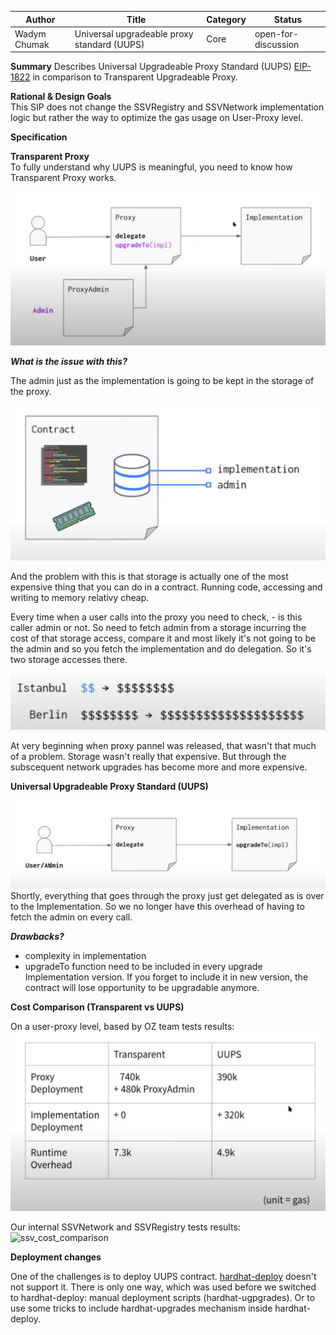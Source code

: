 | Author        | Title                                       | Category | Status |
|---------------|---------------------------------------------|----------|--------|
| Wadym Chumak  | Universal upgradeable proxy standard (UUPS) | Core     | open-for-discussion  |

**Summary**
Describes Universal Upgradeable Proxy Standard (UUPS) [EIP-1822](https://eips.ethereum.org/EIPS/eip-1822) in comparison to Transparent Upgradeable Proxy.

**Rational & Design Goals**  
This SIP does not change the SSVRegistry and SSVNetwork implementation logic but rather the way to optimize the gas usage on User-Proxy level.

**Specification**

**Transparent Proxy**  
To fully understand why UUPS is meaningful, you need to know how Transparent Proxy works.

![transparent-proxy-schema](./images/transparent_proxy_schema.png)

***What is the issue with this?***

The admin just as the implementation is going to be kept in the storage of the proxy. 

![proxy_storage_schema](./images/proxy_storage_schema.png)

And the problem with this is that storage is actually one of the most expensive thing that you can do in a contract. Running code, accessing and writing to memory relativy cheap.

Every time when a user calls into the proxy you need to check, - is this caller admin or not. So need to fetch admin from a storage incurring the cost of that storage access, compare it and most likely it's not going to be the admin and so you fetch the implementation and do delegation. So it's two storage accesses there.

![storage_fee_changes](./images/storage_fee_changes.png)

At very beginning when proxy pannel was released, that wasn't that much of  a problem. Storage wasn't really that expensive. But through the subscequent network upgrades has become more and more expensive.



**Universal Upgradeable Proxy Standard (UUPS)**  

![uups](./images/uups.png)
Shortly, everything that goes through the proxy just get delegated as is over  to the Implementation. So we no longer have this overhead of having to fetch the admin on every call.

***Drawbacks?***
- complexity in implementation
- upgradeTo function need to be included in every upgrade Implementation version. If you forget to include it in new version, the contract will lose opportunity to be upgradable anymore.


**Cost Comparison (Transparent vs UUPS)**

On a user-proxy level, based by OZ team tests results:
![cost_comparison](./images/cost_comparison.png)

Our internal SSVNetwork and SSVRegistry tests results:
![ssv_cost_comparison](./images/ssv_cost_comparison.png)


**Deployment changes**

One of the challenges is to deploy UUPS contract. [hardhat-deploy](https://github.com/wighawag/hardhat-deploy) doesn't not support it. There is only one way, which was used before we switched to hardhat-deploy: manual deployment scripts (hardhat-ugpgrades). Or to use some tricks to include hardhat-upgrades mechanism inside hardhat-deploy.
